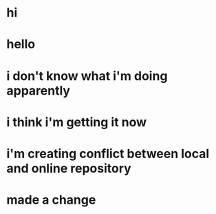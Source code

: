 # hi

# hello

# i don't know what i'm doing apparently

# i think i'm getting it now


# i'm creating conflict between local and online repository
# made a change

